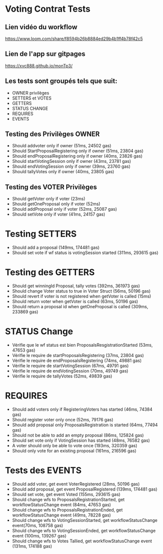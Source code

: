 # Voting Contrat Tests

## Lien vidéo du workflow 
https://www.loom.com/share/f8594b26b8884ed29b4b1ff4b78f42c5

## Lien de l'app sur gitpages

https://xvc888.github.io/monTp3/

## Les tests sont groupés tels que suit:

- OWNER privilèges
- SETTERS et VOTES
- GETTERS
- STATUS CHANGE
- REQUIRES 
- EVENTS

## Testing des Privilèges OWNER 
- Should addvoter only if owner (51ms, 24502 gas)
- Should StartProposalRegistering only if owner (51ms, 23804 gas)
- Should endProposalRegistering only if owner (40ms, 23826 gas)
- Should startVotingSession only if owner (43ms, 23781 gas)
- Should endVotingSession only if owner (39ms, 23760 gas)
- Should tallyVotes only if owner (40ms, 23805 gas)

## Testing des VOTER Privilèges
- Should getVoter only if voter (23ms)
- Should getOneProposal only if voter (52ms)
- Should addProposal only if voter (52ms, 25087 gas)
- Should setVote only if voter (41ms, 24157 gas)

# Testing SETTERS
- Should add a proposal (149ms, 174481 gas)
- Should set vote if wf status is votingSession started (311ms, 293615 gas)

# Testing des GETTERS
- Should get winningId Proposal, tally votes (392ms, 361973 gas)
- Should change Voter status to true in Voter Struct (56ms, 50196 gas)
- Should revert if voter is not registered when getVoter is called (15ms)
- Should return voter when getVoter is called (63ms, 50196 gas)
- Should return a proposal id when getOneProposal is called (309ms, 233869 gas)

#  STATUS Change
- Vérifie que le wf status est bien ProposalsResgistrationStarted (53ms, 47653 gas)
- Vérifie le require de startProposalsRegistering (37ms, 23804 gas)
- Vérifie le require de endProposalsRegistering (74ms, 49881 gas)
- Vérifie le require de startVotingSession (67ms, 49791 gas)
- Vérifie le require de endVotingSession (70ms, 49749 gas)
- Vérifie le require de tallyVotes (52ms, 49839 gas)

#  REQUIRES
- Should add voters only if RegisteringVoters has started (46ms, 74384 gas)
- Should register voter only once (52ms, 79176 gas)
- Should add proposal only ProposalsRegistration is started (64ms, 77494 gas)
- Should not be able to add an empty proposal (86ms, 125824 gas)
- Should set vote only if VotingSession has started (48ms, 76582 gas)
- A voter should only be able to vote once (193ms, 320359 gas)
- Should only vote for an existing proposal (161ms, 216596 gas)

#  Tests des EVENTS
- Should add voter, get event VoterRegistered (28ms, 50196 gas)
- Should add proposal, get event ProposalRegistered (139ms, 174481 gas)
- Should set vote, get event Voted (155ms, 293615 gas)
- Should change wfs to ProposalsRegistrationStarted, get workflowStatusChange event  (84ms, 47653 gas)
- Should change wfs to ProposalsRegistrationEnded, get workflowStatusChange event (49ms, 78228 gas)
- Should change wfs to VotingSessionStarted, get workflowStatusChange event(70ms, 108758 gas)
- Should change wfs to VotingSessionEnded, get workflowStatusChange event (100ms, 139267 gas)
- Should change wfs to Votes Tallied, get workflowStatusChange event (131ms, 174188 gas)

